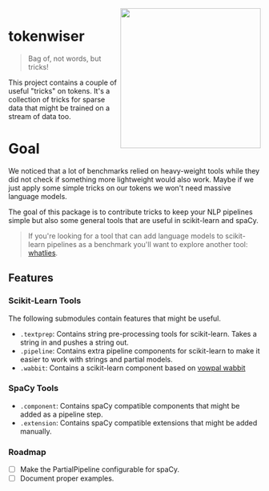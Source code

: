 <img src="docs/logo-tokw.png" width=280 align="right">

# tokenwiser

> Bag of, not words, but tricks!

This project contains a couple of useful "tricks" on tokens. It's a collection 
of tricks for sparse data that might be trained on a stream of data too.

# Goal 

We noticed that a lot of benchmarks relied on heavy-weight tools while they did not 
check if something more lightweight would also work. Maybe if we just apply some simple 
tricks on our tokens we won't need massive language models. 

The goal of this package is to contribute tricks to keep your NLP pipelines simple but
also some general tools that are useful in scikit-learn and spaCy. 

> If you're looking for a tool that can add language models to scikit-learn pipelines as 
a benchmark you'll want to explore another tool: [whatlies](https://rasahq.github.io/whatlies/tutorial/scikit-learn/).

## Features

### Scikit-Learn Tools 

The following submodules contain features that might be useful. 

- `.textprep`: Contains string pre-processing tools for scikit-learn. Takes a string in and pushes a string out.  
- `.pipeline`: Contains extra pipeline components for scikit-learn to make it easier to work with strings and partial models.
- `.wabbit`: Contains a scikit-learn component based on [vowpal wabbit](https://vowpalwabbit.org/)

### SpaCy Tools 
 
- `.component`: Contains spaCy compatible components that might be added as a pipeline step.
- `.extension`: Contains spaCy compatible extensions that might be added manually. 

### Roadmap 

- [ ] Make the PartialPipeline configurable for spaCy. 
- [ ] Document proper examples.
